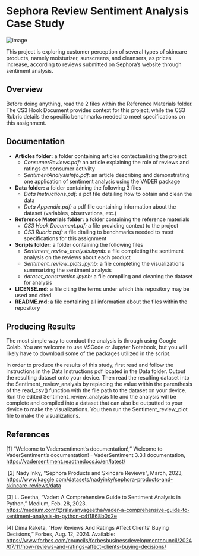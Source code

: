 # Sephora Review Sentiment Analysis Case Study

![image](https://github.com/user-attachments/assets/f713537a-b627-46a6-8ca4-25f08c6fa3bb)

  This project is exploring customer perception of several types of skincare products, namely moisturizer, sunscreens, and cleansers, as prices increase, according to reviews submitted on Sephora’s website through sentiment analysis.

## Overview

Before doing anything, read the 2 files within the Reference Materials folder. The CS3 Hook Document provides context for this project, while the CS3 Rubric details the specific benchmarks needed to meet specifications on this assignment.



## Documentation

- **Articles folder:** a folder containing articles contectualizing the project
  - *ConsumerReviews.pdf:* an article explaining the role of reviews and ratings on consumer activilty
  - *SentimentAnalysisInfo.pdf:* an article describing and demonstrating one application of sentiment analysis using the VADER package
- **Data folder:** a folder containing the following 3 files
  - *Data Instructions.pdf:* a pdf file detailing how to obtain and clean the data
  - *Data Appendix.pdf:* a pdf file containing information about the dataset (variables, observations, etc.)
- **Reference Materials folder:** a folder containing the reference materials
  - *CS3 Hook Document.pdf:* a file providing context to the project
  - *CS3 Rubric.pdf:* a file dtailing to benchmarks needed to meet specifications for this assignment
- **Scripts folder:** a folder containing the following files
  - *Sentiment_review_analysis.ipynb:* a file completing the sentiment analysis on the reviews about each product
  - *Sentiment_review_plots.ipynb:* a file completing the visualizations summarizing the sentiment analysis
  - *dataset_construction.ipynb:* a file compiling and cleaning the dataset for analysis
- **LICENSE.md:** a file citing the terms under which this repository may be used and cited
- **README.md:** a file containing all information about the files within the repository

## Producing Results

The most simple way to conduct the analysis is through using Google Colab. You are welcome to use VSCode or Jupyter Notebook, but you will likely have to download some of the packages utilized in the script.

In order to produce the results of this study, first read and follow the instructions in the Data Instructions pdf located in the Data folder. Output the resulting dataset onto your device. Then read the resulting dataset into the Sentiment_review_analysis by replacing the value within the parenthesis of the read_csv() function with the file path to the dataset on your device. Run the edited Sentiment_review_analysis file and the analysis will be complete and compiled into a dataset that can also be outputted to your device to make the visualizations. You then run the Sentiment_review_plot file to make the visualizations.

## References

[1] “Welcome to Vadersentiment’s documentation!,” Welcome to VaderSentiment’s
documentation! - VaderSentiment 3.3.1 documentation,
https://vadersentiment.readthedocs.io/en/latest/

‌
[2] Nady Inky, "Sephora Products and Skincare Reviews", March, 2023, https://www.kaggle.com/datasets/nadyinky/sephora-products-and-skincare-reviews/data

[3] L. Geetha, “Vader: A Comprehensive Guide to Sentiment Analysis in Python,” Medium, Feb. 28, 2023. https://medium.com/@rslavanyageetha/vader-a-comprehensive-guide-to-sentiment-analysis-in-python-c4f1868b0d2e

[4] Dima Raketa, “How Reviews And Ratings Affect Clients’ Buying Decisions,” Forbes, Aug. 12, 2024. Available: https://www.forbes.com/councils/forbesbusinessdevelopmentcouncil/2024/07/11/how-reviews-and-ratings-affect-clients-buying-decisions/
‌
